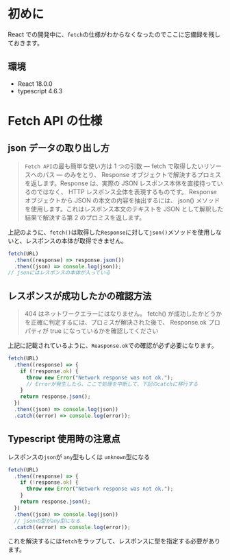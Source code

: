 <!--
title:   【Javascript】Javascriptのfetchの仕様の注意点
tags:    JavaScript,TypeScript,error,fetch
id:      7f67547a571749ea235b
private: false
-->

# 初めに

React での開発中に、`fetch`の仕様がわからなくなったのでここに忘備録を残しておきます。

## 環境

- React 18.0.0
- typescript 4.6.3

# Fetch API の仕様

## json データの取り出し方

> `Fetch API`の最も簡単な使い方は 1 つの引数 — fetch で取得したいリソースへのパス — のみをとり、 Response オブジェクトで解決するプロミスを返します。Response は、実際の JSON レスポンス本体を直接持っているのではなく、 HTTP レスポンス全体を表現するものです。 Response オブジェクトから JSON の本文の内容を抽出するには、 json() メソッドを使用します。これはレスポンス本文のテキストを JSON として解釈した結果で解決する第 2 のプロミスを返します。

上記のように、`fetch()`は取得した`Response`に対して`json()`メソッドを使用しないと、レスポンスの本体が取得できません。

```javascript
fetch(URL)
  .then((response) => response.json())
  .then((json) => console.log(json));
// jsonにはレスポンスの本体が入っている
```

## レスポンスが成功したかの確認方法

> 404 はネットワークエラーにはなりません。 fetch() が成功したかどうかを正確に判定するには、プロミスが解決された後で、 Response.ok プロパティが true になっているかを確認してください

上記に記載されているように、`Reasponse.ok`での確認が必ず必要になります。

```javascript
fetch(URL)
  .then((response) => {
    if (!response.ok) {
      throw new Error("Network response was not ok.");
      // Errorが発生したら、ここで処理を中断して、下記のcatchに移行する
    }
    return response.json();
  })
  .then((json) => console.log(json))
  .catch((error) => console.log(error));
```

## Typescript 使用時の注意点

レスポンスの`json`が `any`型もしくは `unknown`型になる

```javascript
fetch(URL)
  .then((response) => {
    if (!response.ok) {
      throw new Error("Network response was not ok.");
    }
    return response.json();
  })
  .then((json) => console.log(json))
  // jsonの型がany型になる
  .catch((error) => console.log(error));
```

これを解決するには`fetch`をラップして、レスポンスに型を指定する必要があります。
